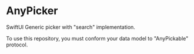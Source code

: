 # AnyPicker
SwiftUI Generic picker with "search" implementation. 

To use this repository, you must conform your data model to "AnyPickable" protocol.   
